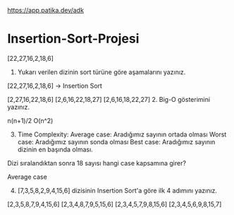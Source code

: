 
https://app.patika.dev/adk


# Insertion-Sort-Projesi
[22,27,16,2,18,6]

1. Yukarı verilen dizinin sort türüne göre aşamalarını yazınız.

[22,27,16,2,18,6] -> Insertion Sort

[2,27,16,22,18,6]
[2,6,16,22,18,27]
[2,6,16,18,22,27]
2. Big-O gösterimini yazınız.

 n(n+1)/2  O(n^2)

3. Time Complexity: Average case: Aradığımız sayının ortada olması Worst case: Aradığımız sayının sonda olması Best case: Aradığımız sayının dizinin en başında olması.

Dizi sıralandıktan sonra 18 sayısı hangi case kapsamına girer?

Average case

4. [7,3,5,8,2,9,4,15,6] dizisinin Insertion Sort'a göre ilk 4 adımını yazınız.

[2,3,5,8,7,9,4,15,6]
[2,3,4,8,7,9,5,15,6]
[2,3,4,5,7,9,8,15,6]
[2,3,4,5,6,9,8,15,7]
